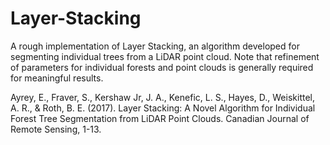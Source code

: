 # Layer-Stacking

A rough implementation of Layer Stacking, an algorithm developed for segmenting individual trees from a LiDAR point cloud. Note that refinement of parameters for individual forests and point clouds is generally required for meaningful results.

Ayrey, E., Fraver, S., Kershaw Jr, J. A., Kenefic, L. S., Hayes, D., Weiskittel, A. R., & Roth, B. E. (2017). Layer Stacking: A Novel Algorithm for Individual Forest Tree Segmentation from LiDAR Point Clouds. Canadian Journal of Remote Sensing, 1-13.
